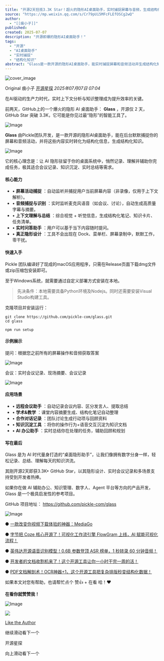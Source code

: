 ```yaml
---
title: "开源2天狂揽3.3K Star！超火的隐形AI桌面助手，实时捕捉屏幕与音频，生成结构化知识！"
source: "https://mp.weixin.qq.com/s/Cr79pUi5MFcFLEfOSCg2wQ"
author:
  - "[[痕小子]]"
published:
created: 2025-07-07
description: "开源即爆的隐形AI桌面助手！"
tags:
  - "开源"
  - "AI桌面助手"
  - "实时捕捉"
  - "结构化知识"
abstract: "Glass是一款开源的隐形AI桌面助手，能实时捕捉屏幕和音频活动并生成结构化知识。"
---
```

![cover_image](https://mmbiz.qpic.cn/mmbiz_jpg/NjA8gwicXyeJUOWmADuQBa9r07csPu8DMzldtUbAatVPztdPL2oyVvgVtt1Bf9n1g659fGfTU4kZZu2oic7sH6rw/0?wx_fmt=jpeg)

Original 痕小子 [开源星探](https://mp.weixin.qq.com/s/) *2025年07月07日 07:04*

在AI驱动的生产力时代，实时上下文分析与知识整理成为提升效率的关键。

前两天，GitHub上的一个爆火的隐形 AI 桌面助手： **Glass** ，开源仅 2 天，GitHub Star 突破 3.3K，它可能是你见过最“隐形”的智能工具了。

![Image](https://mmbiz.qpic.cn/mmbiz_png/NjA8gwicXyeJUOWmADuQBa9r07csPu8DMZY2jrmjHiavZnMdNZW27gamuRZT9ic2yjsJFkT2XAIhzpU7sfo7Q8eRg/640?wx_fmt=png&from=appmsg&tp=webp&wxfrom=5&wx_lazy=1)

**Glass** 由Pickle团队开发，是一款开源的隐形AI桌面助手，能在后台默默捕捉你的屏幕和音频活动，并将这些内容实时转化为结构化信息，生成结构化知识。

![Image](https://mmbiz.qpic.cn/mmbiz_png/NjA8gwicXyeJUOWmADuQBa9r07csPu8DM0A9CSQicZVPzyibpbiamCx3D76gn3LuBnjZ56Mka756fCuNdoZD0zibCtg/640?wx_fmt=png&from=appmsg&tp=webp&wxfrom=5&wx_lazy=1)

它的核心理念是：让 AI 隐形驻留于你的桌面系统中，悄然记录、理解并辅助你完成任务，极其适合会议记录、知识沉淀、实时总结等需求。

#### 核心能力

- • **屏幕活动捕捉** ：自动监听并捕捉用户当前屏幕内容（非录像，仅用于上下文解析）。
- • **音频捕捉与识别** ：实时监听麦克风语音（如会议、讨论），自动生成高质量字幕与摘要。
- • **上下文理解与总结** ：综合视觉 + 听觉信息，生成结构化笔记、知识卡片、任务清单。
- • **实时问答助手** ：用户可以基于当下内容随时提问。
- • **真正隐形设计** ：工具不会出现在 Dock、菜单栏、屏幕录制中，默默工作，零干扰。

#### 快速入手

Pickle 团队编译好了现成的macOS应用程序，只需在Release页面下载dmg文件或zip压缩包安装即可。

至于Windows系统，就需要通过自定义部署方式安装在本地。

> 先决条件：本地需要具备Python环境及Nodejs。同时还需要安装Visual Studio构建工具。

克隆项目并安装运行：

```
git clone https://github.com/pickle-com/glass.git
cd glass

npm run setup
```

#### 示例展示

提问：根据您之前所有的屏幕操作和音频获取答案

![Image](https://mmbiz.qpic.cn/mmbiz_gif/NjA8gwicXyeJUOWmADuQBa9r07csPu8DMENK2VDsQPpF7cXh9pC68zYRLGeP7r2xQDSvep5NU1a6gRdekPooxeg/640?wx_fmt=gif&from=appmsg&tp=webp&wxfrom=5&wx_lazy=1)

会议：实时会议记录、现场摘要、会议记录

![Image](https://mmbiz.qpic.cn/mmbiz_gif/NjA8gwicXyeJUOWmADuQBa9r07csPu8DMbVdTPth5Ca3XMN25v12Vk4ms4tdX53cr1icm202oibHlglaTWxGMwRMg/640?wx_fmt=gif&from=appmsg&tp=webp&wxfrom=5&wx_lazy=1)

#### 应用场景

- • **远程会议助手** ：自动记录会议内容、区分发言人、提取总结
- • **学术&教学** ：课堂内容摘要生成、结构化笔记自动整理
- • **合作对话记录** ：团队讨论生成行动项与回顾资料
- • **知识沉淀工具** ：将你的操作行为+语音交互沉淀为知识文档
- • **AI 办公助手** ：实时总结你在处理的任务，辅助回顾和规划

#### 写在最后

Glass 是为 AI 时代量身打造的“桌面隐形助手”，让我们像拥有数字分身一样，轻松记录、总结、理解每天的知识洪流。

其刚开源2天即获3.3K+ GitHub Star，以其隐形设计、实时会议记录和多场景支持受到开发者热捧。

如果你在做 AI 辅助办公、知识管理、数字人、Agent 平台等方向的产品开发，Glass 是一个极具启发性的参考项目。

GitHub 项目地址： https://github.com/pickle-com/glass

![Image](https://mp.weixin.qq.com/s/www.w3.org/2000/svg'%20xmlns:xlink='http://www.w3.org/1999/xlink'%3E%3Ctitle%3E%3C/title%3E%3Cg%20stroke='none'%20stroke-width='1'%20fill='none'%20fill-rule='evenodd'%20fill-opacity='0'%3E%3Cg%20transform='translate(-249.000000,%20-126.000000)'%20fill='%23FFFFFF'%3E%3Crect%20x='249'%20y='126'%20width='1'%20height='1'%3E%3C/rect%3E%3C/g%3E%3C/g%3E%3C/svg%3E)

● [一款改变你视频下载体验的神器：MediaGo](https://mp.weixin.qq.com/s?__biz=MzkwMjQ0NzI0OQ==&mid=2247496744&idx=1&sn=10e51b11313e3df83499ae061af8557f&scene=21#wechat_redirect)

● [字节把 Coze 核心开源了！可视化工作流引擎 FlowGram 上线，AI 赋能可视化流程！](https://mp.weixin.qq.com/s?__biz=MzkwMjQ0NzI0OQ==&mid=2247502189&idx=1&sn=85e77da09aed4042d178e368937e7353&scene=21#wechat_redirect)

● [英伟达开源语音识别模型！0.6B 参数登顶 ASR 榜单，1 秒转录 60 分钟音频！](https://mp.weixin.qq.com/s?__biz=MzkwMjQ0NzI0OQ==&mid=2247502165&idx=1&sn=53f71431de459e772e936b7988aa167c&scene=21#wechat_redirect)

● [开发者的文档收割机来了！这个开源工具让你一小时干完一周的活！](https://mp.weixin.qq.com/s?__biz=MzkwMjQ0NzI0OQ==&mid=2247501896&idx=1&sn=48712896c8e0c94cfa2271e094899f18&scene=21#wechat_redirect)

● [PDF文档解剖术！OCR神器+1，这个开源工具把复杂排版秒变结构化数据！](https://mp.weixin.qq.com/s?__biz=MzkwMjQ0NzI0OQ==&mid=2247501904&idx=1&sn=6a9f374621464c7e38a2420934f04cc3&scene=21#wechat_redirect)

  

  

  

  

  

  

  

如果本文对您有帮助，也请帮忙点个 赞👍 + 在看 哈！❤️

**在看你就赞赞我！**

![Image](https://mp.weixin.qq.com/s/www.w3.org/2000/svg'%20xmlns:xlink='http://www.w3.org/1999/xlink'%3E%3Ctitle%3E%3C/title%3E%3Cg%20stroke='none'%20stroke-width='1'%20fill='none'%20fill-rule='evenodd'%20fill-opacity='0'%3E%3Cg%20transform='translate(-249.000000,%20-126.000000)'%20fill='%23FFFFFF'%3E%3Crect%20x='249'%20y='126'%20width='1'%20height='1'%3E%3C/rect%3E%3C/g%3E%3C/g%3E%3C/svg%3E)

![](https://mmbiz.qlogo.cn/sz_mmbiz_jpg/XASlQxHpxN3BCq4An6HdLVbzsNKL36ssLwqtCicicExQZ4bTssx1HTgFyhM7ibx7tegl0vvQs5xSbaLX6wHwf2Nmw/0?wx_fmt=jpeg)

 [Like the Author](https://mp.weixin.qq.com/s/)

继续滑动看下一个

开源星探

向上滑动看下一个